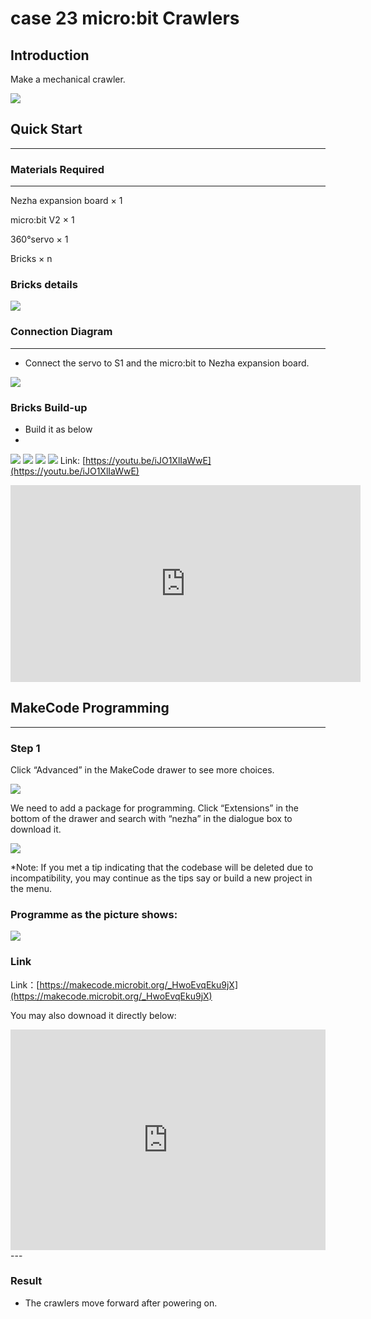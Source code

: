 # case 23 micro:bit Crawlers

## Introduction
Make a mechanical crawler.

![](./images/case_23_01.png)

## Quick Start

---

### Materials Required

---
Nezha expansion board × 1

micro:bit V2 × 1

360°servo × 1

Bricks × n

### Bricks details

![](./images/case_23_02.png)



### Connection Diagram
---
- Connect the servo to S1 and the micro:bit to Nezha expansion board. 


![](./images/case_23_03.png)



### Bricks Build-up

- Build it as below
-
![](./images/case_23_04.png)
![](./images/case_23_05.png)
![](./images/case_23_06.png)
![](./images/case_23_07.png)
Link: [https://youtu.be/iJO1XlIaWwE](https://youtu.be/iJO1XlIaWwE)

<iframe width="560" height="315" src="https://www.youtube.com/embed/iJO1XlIaWwE" title="YouTube video player" frameborder="0" allow="accelerometer; autoplay; clipboard-write; encrypted-media; gyroscope; picture-in-picture" allowfullscreen></iframe>

## MakeCode Programming
---

### Step 1

Click “Advanced” in the MakeCode drawer to see more choices.

![](./images/case_01_10.png)




We need to add a package for programming. Click “Extensions” in the bottom of the drawer and search with “nezha” in the dialogue box to download it.

![](./images/case_03_09.png)

*Note: If you met a tip indicating that the codebase will be deleted due to incompatibility, you may continue as the tips say or build a new project in the menu.






### Programme as the picture shows:


![](./images/case_23_10.png)



### Link
Link：[https://makecode.microbit.org/_HwoEvqEku9jX](https://makecode.microbit.org/_HwoEvqEku9jX)

You may also downoad it directly below:

<div style="position:relative;height:0;padding-bottom:70%;overflow:hidden;"><iframe style="position:absolute;top:0;left:0;width:100%;height:100%;" src="https://makecode.microbit.org/#pub:_HwoEvqEku9jX" frameborder="0" sandbox="allow-popups allow-forms allow-scripts allow-same-origin"></iframe></div>  
---

### Result
- The crawlers move forward after powering on. 

